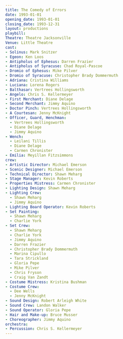 ```yaml
---
title: The Comedy of Errors
date: 1993-01-01
opening_date: 1993-01-01
closing_date: 1993-12-31
layout: productions
playbill:
Theatre: Theatre Jacksonville
Venue: Little Theatre
cast:
- Solinus: Mark Snitzer
- Egeon: Ken Loos
- Antipholus of Ephesus: Darren Frazier
- Antipholus of Syracuse: Chad Royal-Pascoe
- Dromio of Ephesus: Mike Pilver
- Dromio of Syracuse: Christopher Brady Dommermuth
- Adriana: Cristina Williams
- Luciana: Lorena Rogers
- Balthasar: Vertrees Hollingsworth
- Angelo: Chris S. Kellermeyer
- First Merchant: Diane Delage
- Second Merchant: Jimmy Aquino
- Doctor Pinch: Vertrees Hollingsworth
- A Courtesan: Jenny McKnight
- Officer, Guard, Henchman:
  - Vertrees Hollingsworth
  - Diane Delage
  - Jimmy Aquino
- Wench:
  - Leilani Tillis
  - Diane Delage
  - Carmen Chronister
- Emilia: Meyillan Fitzsimmons
crew:
- Artistic Director: Michael Emerson
- Scenic Designer: Michael Emerson
- Technical Director: Shawn Meharg
- Stage Manager: Kevin Roberts
- Properties Mistress: Carmen Chronister
- Lighting Design: Shawn Meharg
- Lighting Crew:
  - Shawn Meharg
  - Jimmy Aquino
- Lighting Board Operator: Kevin Roberts
- Set Painting:
  - Shawn Meharg
  - Charlie York
- Set Crew:
  - Shawn Meharg
  - Charlie York
  - Jimmy Aquino
  - Darren Frazier
  - Christopher Brady Dommermuth
  - Marina Cipullo
  - Tara Strickland
  - Gloria Pepe
  - Mike Pilver
  - Chris Fryson
  - Craig Van Zandt
- Costume Mistress: Kristina Bushman
- Costume Crew:
  - Dee Wells
  - Jenny McKnight
- Sound Design: Robert Arleigh White
- Sound Crew: Landon Walker
- Sound Operator: Gloria Pepe
- Hair and Make-up: Bruce Musser
- Choreographer: Jimmy Aquino
orchestra:
- Percussion: Chris S. Kellermeyer
---
```


